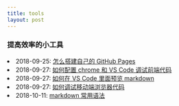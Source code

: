 ```yaml
---
title: tools
layout: post
---
```

### 提高效率的小工具
<li>2018-09-25: <a class="post-list" href="/2018/09/25/github-pages.html">怎么搭建自己的 GitHub Pages</a></li>

<li>2018-09-27: <a class="post-list" href="/2018/09/27/tools-vscode-debug.html">如何配置 chrome 和 VS Code 调试前端代码</a></li>

<li>2018-09-27: <a class="post-list" href="/2018/10/01/tools-markdown-preview.html">如何在 VS Code 里面预览 markdown</a></li>

<li>2018-09-27: <a class="post-list" href="/2018/10/01/tools-mobile-browser-debug.html">如何调试移动端浏览器代码</a></li>

<li>2018-10-11: <a class="post-list" href="/2018/10/11/tools-markdonw-syntax.html">markdown 常用语法</a></li>